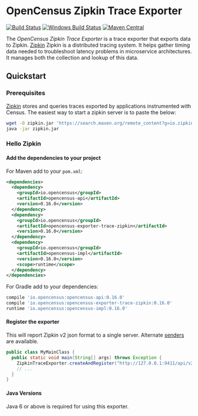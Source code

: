 # OpenCensus Zipkin Trace Exporter
[![Build Status][travis-image]][travis-url]
[![Windows Build Status][appveyor-image]][appveyor-url]
[![Maven Central][maven-image]][maven-url]

The *OpenCensus Zipkin Trace Exporter* is a trace exporter that exports
data to Zipkin. [Zipkin](http://zipkin.io/) Zipkin is a distributed
tracing system. It helps gather timing data needed to troubleshoot
latency problems in microservice architectures. It manages both the
collection and lookup of this data.

## Quickstart

### Prerequisites

[Zipkin](http://zipkin.io/) stores and queries traces exported by
applications instrumented with Census. The easiest way to start a zipkin
server is to paste the below:

```bash
wget -O zipkin.jar 'https://search.maven.org/remote_content?g=io.zipkin.java&a=zipkin-server&v=LATEST&c=exec'
java -jar zipkin.jar
```


### Hello Zipkin

#### Add the dependencies to your project

For Maven add to your `pom.xml`:
```xml
<dependencies>
  <dependency>
    <groupId>io.opencensus</groupId>
    <artifactId>opencensus-api</artifactId>
    <version>0.16.0</version>
  </dependency>
  <dependency>
    <groupId>io.opencensus</groupId>
    <artifactId>opencensus-exporter-trace-zipkin</artifactId>
    <version>0.16.0</version>
  </dependency>
  <dependency>
    <groupId>io.opencensus</groupId>
    <artifactId>opencensus-impl</artifactId>
    <version>0.16.0</version>
    <scope>runtime</scope>
  </dependency>
</dependencies>
```

For Gradle add to your dependencies:
```groovy
compile 'io.opencensus:opencensus-api:0.16.0'
compile 'io.opencensus:opencensus-exporter-trace-zipkin:0.16.0'
runtime 'io.opencensus:opencensus-impl:0.16.0'
```

#### Register the exporter

This will report Zipkin v2 json format to a single server. Alternate
[senders](https://github.com/openzipkin/zipkin-reporter-java) are available.

```java
public class MyMainClass {
  public static void main(String[] args) throws Exception {
    ZipkinTraceExporter.createAndRegister("http://127.0.0.1:9411/api/v2/spans", "my-service");
    // ...
  }
}
```

#### Java Versions

Java 6 or above is required for using this exporter.

[travis-image]: https://travis-ci.org/census-instrumentation/opencensus-java.svg?branch=master
[travis-url]: https://travis-ci.org/census-instrumentation/opencensus-java
[appveyor-image]: https://ci.appveyor.com/api/projects/status/hxthmpkxar4jq4be/branch/master?svg=true
[appveyor-url]: https://ci.appveyor.com/project/opencensusjavateam/opencensus-java/branch/master
[maven-image]: https://maven-badges.herokuapp.com/maven-central/io.opencensus/opencensus-exporter-trace-zipkin/badge.svg
[maven-url]: https://maven-badges.herokuapp.com/maven-central/io.opencensus/opencensus-exporter-trace-zipkin
